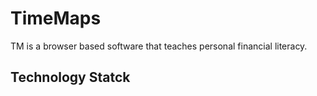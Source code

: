 # TimeMaps
TM is a browser based software that teaches personal financial literacy.
## Technology Statck
